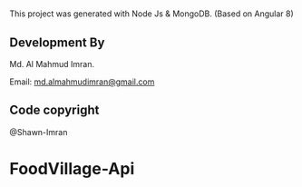 # 

This project was generated with Node Js & MongoDB.
(Based on Angular 8)

## Development By

Md. Al Mahmud Imran.

Email: md.almahmudimran@gmail.com

## Code copyright
@Shawn-Imran

# FoodVillage-Api
